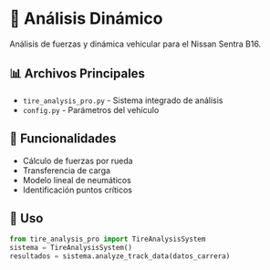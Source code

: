 # 🔬 Análisis Dinámico

Análisis de fuerzas y dinámica vehicular para el Nissan Sentra B16.

## 📊 Archivos Principales
- `tire_analysis_pro.py` - Sistema integrado de análisis
- `config.py` - Parámetros del vehículo

## 🎯 Funcionalidades
- Cálculo de fuerzas por rueda
- Transferencia de carga
- Modelo lineal de neumáticos
- Identificación puntos críticos

## 🚀 Uso
```python
from tire_analysis_pro import TireAnalysisSystem
sistema = TireAnalysisSystem()
resultados = sistema.analyze_track_data(datos_carrera)